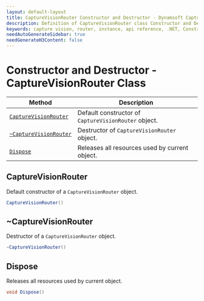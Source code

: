 ```yaml
---
layout: default-layout
title: CaptureVisionRouter Constructor and Destructor - Dynamsoft Capture Vision Router Module .NET Edition API Reference
description: Definition of CaptureVisionRouter class Constructor and Destructor in Dynamsoft Capture Vision Router Module .NET Edition.
keywords: capture vision, router, instance, api reference, .NET, Constructor, Destructor
needAutoGenerateSidebar: true
needGenerateH3Content: false
---
```


# Constructor and Destructor - CaptureVisionRouter Class

| Method                                             | Description                                           |
| -------------------------------------------------- | ----------------------------------------------------- |
| [`CaptureVisionRouter`](#CaptureVisionRouter)    | Default constructor of `CaptureVisionRouter` object. |
| [`~CaptureVisionRouter`](#CaptureVisionRouter-1) | Destructor of `CaptureVisionRouter` object.          |
| [`Dispose`](#dispose) | Releases all resources used by current object. |

## CaptureVisionRouter

Default constructor of a `CaptureVisionRouter` object.

```csharp
CaptureVisionRouter()
```

## ~CaptureVisionRouter

Destructor of a `CaptureVisionRouter` object.

```csharp
~CaptureVisionRouter()
```

## Dispose

Releases all resources used by current object.

```csharp
void Dispose()
```
